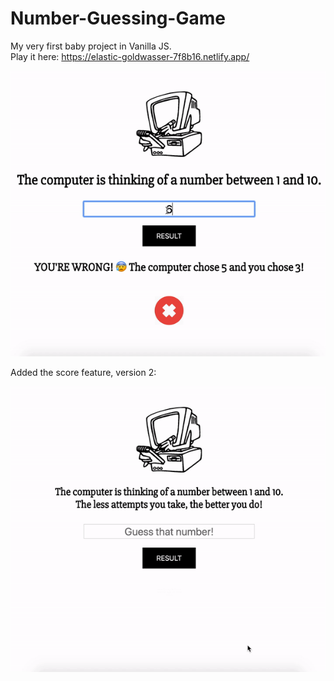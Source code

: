 # Number-Guessing-Game
My very first baby project in Vanilla JS.\
Play it here: https://elastic-goldwasser-7f8b16.netlify.app/

![](game.gif)

Added the score feature, version 2:

![](version2.gif)
